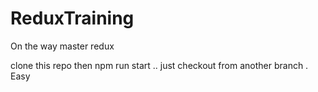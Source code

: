 # ReduxTraining
On the way master redux

clone this repo then npm run start .. just checkout from another branch . Easy
